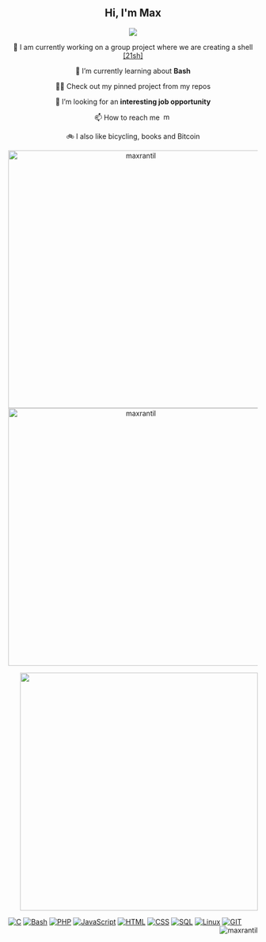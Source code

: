 <h2 align="center">Hi, I'm Max</h2>

<p align="center"><img src="https://readme-typing-svg.herokuapp.com/?lines=A%20passionate%20developer%20from%20Sweden;Student%20of%20school%2042%20-%20Hive%20Helsinki;Always%20learning;And%20unlearning%20〠&font=Fira%20Code&center=true&width=700&height=45&color=3382FF&vCenter=true&size=22"></p>

 <p align="center">🔭 I am currently working on a group project where we are creating a shell <a href="https://github.com/maxrantil/21sh">[21sh]</a></p>
 
 [comment]: <> (<p align="center">👯 I’m looking to collaborate on <b>open source projects</b> </p>)
 
 <p align="center">🌱 I’m currently learning about <b>Bash</b> </p>
 
 <p align="center">👨‍💻 Check out my pinned project from my repos </p>
 
 <p align="center">🤝 I’m looking for an <b>interesting job opportunity</b> </p>

 <p align="center">📫 How to reach me <a href="https://www.linkedin.com/mwlite/in/max-rantil-b5b1701a5" target="blank" ><img float="center" src="https://raw.githubusercontent.com/rahuldkjain/github-profile-readme-generator/master/src/images/icons/Social/linked-in-alt.svg" alt="maxrantil" height="15" width="20" /></a></p>

 <p align="center">🚲 I also like bicycling, books and Bitcoin</p>

<p align="center">
 <img src="https://github-readme-stats.vercel.app/api/top-langs?username=maxrantil&show_icons=true&theme=gruvbox&locale=en&layout=compact" alt="maxrantil" style="height: 13vh"/>
 <img src="https://github-readme-stats.vercel.app/api?username=maxrantil&show_icons=true&theme=gruvbox&locale=en" alt="maxrantil" style="height: 13vh"/> 
 <p align="right">
  <img src="https://gidigi.com/cdn/love.gif" style="height: 12vh"/>
 </p>
</p>


 
<div>
 
 <a href=""> ![C](https://img.shields.io/badge/-C-000?&logo=C)</a>
 <a href=""> ![Bash](https://img.shields.io/badge/-Bash-000?&logo=gnu-bash)</a>
 <a href=""> ![PHP](https://img.shields.io/badge/-PHP-000?&logo=PHP)</a>
 <a href=""> ![JavaScript](https://img.shields.io/badge/-JavaScript-000?&logo=JavaScript)</a>
 <a href=""> ![HTML](https://img.shields.io/badge/-HTML-000?&logo=HTML)</a>
 <a href=""> ![CSS](https://img.shields.io/badge/-CSS-000?&logo=CSS)</a>
 <a href=""> ![SQL](https://img.shields.io/badge/-SQL-000?&logo=MySQL)</a>
 <a href=""> ![Linux](https://img.shields.io/badge/-Linux-000?&logo=Linux)</a>
 <a href=""> ![GIT](https://img.shields.io/badge/-GIT-000?&logo=GIT)</a>
 <img align="right" src="https://komarev.com/ghpvc/?username=maxrantil&label=views&color=0e75b6&style=flat" alt="maxrantil"/>
 </div>


